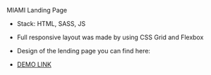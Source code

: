 MIAMI Landing Page

- Stack: HTML, SASS, JS

- Full responsive layout was made by using CSS Grid and Flexbox

- Design of the lending page you can find here:

- [DEMO LINK](https://eugenebondar0508.github.io/layout_miami/)
